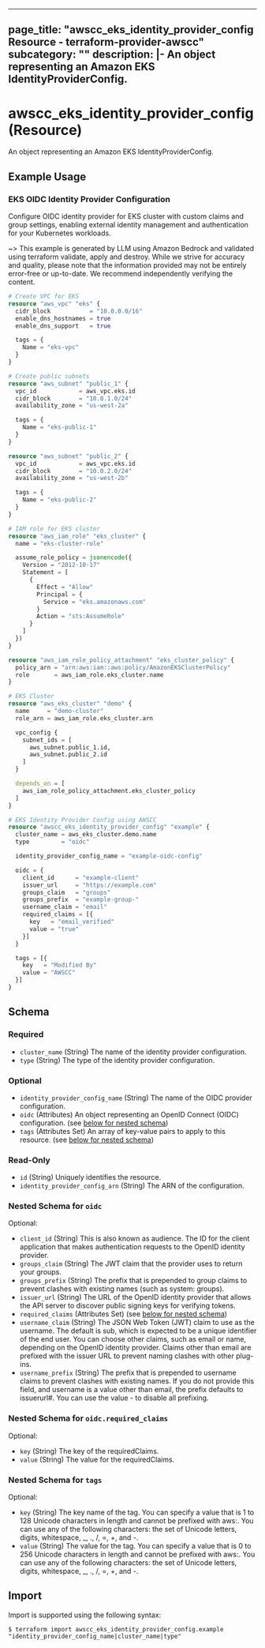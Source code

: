 
---
page_title: "awscc_eks_identity_provider_config Resource - terraform-provider-awscc"
subcategory: ""
description: |-
  An object representing an Amazon EKS IdentityProviderConfig.
---

# awscc_eks_identity_provider_config (Resource)

An object representing an Amazon EKS IdentityProviderConfig.

## Example Usage

### EKS OIDC Identity Provider Configuration

Configure OIDC identity provider for EKS cluster with custom claims and group settings, enabling external identity management and authentication for your Kubernetes workloads.

~> This example is generated by LLM using Amazon Bedrock and validated using terraform validate, apply and destroy. While we strive for accuracy and quality, please note that the information provided may not be entirely error-free or up-to-date. We recommend independently verifying the content.

```terraform
# Create VPC for EKS
resource "aws_vpc" "eks" {
  cidr_block           = "10.0.0.0/16"
  enable_dns_hostnames = true
  enable_dns_support   = true

  tags = {
    Name = "eks-vpc"
  }
}

# Create public subnets
resource "aws_subnet" "public_1" {
  vpc_id            = aws_vpc.eks.id
  cidr_block        = "10.0.1.0/24"
  availability_zone = "us-west-2a"

  tags = {
    Name = "eks-public-1"
  }
}

resource "aws_subnet" "public_2" {
  vpc_id            = aws_vpc.eks.id
  cidr_block        = "10.0.2.0/24"
  availability_zone = "us-west-2b"

  tags = {
    Name = "eks-public-2"
  }
}

# IAM role for EKS cluster
resource "aws_iam_role" "eks_cluster" {
  name = "eks-cluster-role"

  assume_role_policy = jsonencode({
    Version = "2012-10-17"
    Statement = [
      {
        Effect = "Allow"
        Principal = {
          Service = "eks.amazonaws.com"
        }
        Action = "sts:AssumeRole"
      }
    ]
  })
}

resource "aws_iam_role_policy_attachment" "eks_cluster_policy" {
  policy_arn = "arn:aws:iam::aws:policy/AmazonEKSClusterPolicy"
  role       = aws_iam_role.eks_cluster.name
}

# EKS Cluster
resource "aws_eks_cluster" "demo" {
  name     = "demo-cluster"
  role_arn = aws_iam_role.eks_cluster.arn

  vpc_config {
    subnet_ids = [
      aws_subnet.public_1.id,
      aws_subnet.public_2.id
    ]
  }

  depends_on = [
    aws_iam_role_policy_attachment.eks_cluster_policy
  ]
}

# EKS Identity Provider Config using AWSCC
resource "awscc_eks_identity_provider_config" "example" {
  cluster_name = aws_eks_cluster.demo.name
  type         = "oidc"

  identity_provider_config_name = "example-oidc-config"

  oidc = {
    client_id      = "example-client"
    issuer_url     = "https://example.com"
    groups_claim   = "groups"
    groups_prefix  = "example-group-"
    username_claim = "email"
    required_claims = [{
      key   = "email_verified"
      value = "true"
    }]
  }

  tags = [{
    key   = "Modified By"
    value = "AWSCC"
  }]
}
```

<!-- schema generated by tfplugindocs -->
## Schema

### Required

- `cluster_name` (String) The name of the identity provider configuration.
- `type` (String) The type of the identity provider configuration.

### Optional

- `identity_provider_config_name` (String) The name of the OIDC provider configuration.
- `oidc` (Attributes) An object representing an OpenID Connect (OIDC) configuration. (see [below for nested schema](#nestedatt--oidc))
- `tags` (Attributes Set) An array of key-value pairs to apply to this resource. (see [below for nested schema](#nestedatt--tags))

### Read-Only

- `id` (String) Uniquely identifies the resource.
- `identity_provider_config_arn` (String) The ARN of the configuration.

<a id="nestedatt--oidc"></a>
### Nested Schema for `oidc`

Optional:

- `client_id` (String) This is also known as audience. The ID for the client application that makes authentication requests to the OpenID identity provider.
- `groups_claim` (String) The JWT claim that the provider uses to return your groups.
- `groups_prefix` (String) The prefix that is prepended to group claims to prevent clashes with existing names (such as system: groups).
- `issuer_url` (String) The URL of the OpenID identity provider that allows the API server to discover public signing keys for verifying tokens.
- `required_claims` (Attributes Set) (see [below for nested schema](#nestedatt--oidc--required_claims))
- `username_claim` (String) The JSON Web Token (JWT) claim to use as the username. The default is sub, which is expected to be a unique identifier of the end user. You can choose other claims, such as email or name, depending on the OpenID identity provider. Claims other than email are prefixed with the issuer URL to prevent naming clashes with other plug-ins.
- `username_prefix` (String) The prefix that is prepended to username claims to prevent clashes with existing names. If you do not provide this field, and username is a value other than email, the prefix defaults to issuerurl#. You can use the value - to disable all prefixing.

<a id="nestedatt--oidc--required_claims"></a>
### Nested Schema for `oidc.required_claims`

Optional:

- `key` (String) The key of the requiredClaims.
- `value` (String) The value for the requiredClaims.



<a id="nestedatt--tags"></a>
### Nested Schema for `tags`

Optional:

- `key` (String) The key name of the tag. You can specify a value that is 1 to 128 Unicode characters in length and cannot be prefixed with aws:. You can use any of the following characters: the set of Unicode letters, digits, whitespace, _, ., /, =, +, and -.
- `value` (String) The value for the tag. You can specify a value that is 0 to 256 Unicode characters in length and cannot be prefixed with aws:. You can use any of the following characters: the set of Unicode letters, digits, whitespace, _, ., /, =, +, and -.

## Import

Import is supported using the following syntax:

```shell
$ terraform import awscc_eks_identity_provider_config.example "identity_provider_config_name|cluster_name|type"
```
